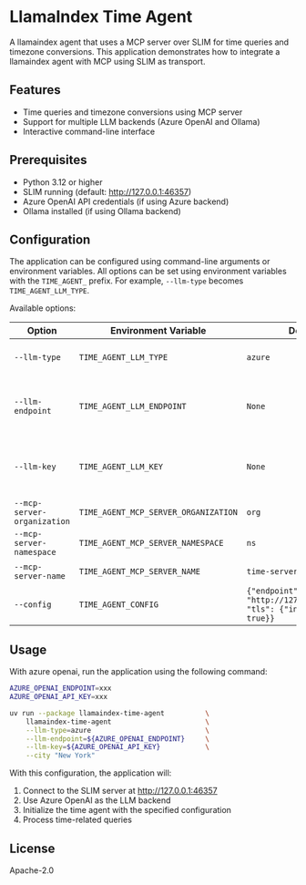 # LlamaIndex Time Agent

A llamaindex agent that uses a MCP server over SLIM for time queries and timezone conversions.
This application demonstrates how to integrate a llamaindex agent with MCP using
SLIM as transport.

## Features

- Time queries and timezone conversions using MCP server
- Support for multiple LLM backends (Azure OpenAI and Ollama)
- Interactive command-line interface

## Prerequisites

- Python 3.12 or higher
- SLIM running (default: http://127.0.0.1:46357)
- Azure OpenAI API credentials (if using Azure backend)
- Ollama installed (if using Ollama backend)

## Configuration

The application can be configured using command-line arguments or environment
variables. All options can be set using environment variables with the `TIME_AGENT_`
prefix. For example, `--llm-type` becomes `TIME_AGENT_LLM_TYPE`.

Available options:

| Option | Environment Variable | Default | Description |
|--------|---------------------|---------|-------------|
| `--llm-type` | `TIME_AGENT_LLM_TYPE` | `azure` | LLM backend type ("azure" or "ollama") |
| `--llm-endpoint` | `TIME_AGENT_LLM_ENDPOINT` | `None` | Azure OpenAI endpoint (for Azure backend) |
| `--llm-key` | `TIME_AGENT_LLM_KEY` | `None` | Azure OpenAI API key (for Azure backend) |
| `--mcp-server-organization` | `TIME_AGENT_MCP_SERVER_ORGANIZATION` | `org` | Organization name |
| `--mcp-server-namespace` | `TIME_AGENT_MCP_SERVER_NAMESPACE` | `ns` | Namespace |
| `--mcp-server-name` | `TIME_AGENT_MCP_SERVER_NAME` | `time-server` | MCP server name |
| `--config` | `TIME_AGENT_CONFIG` | `{"endpoint": "http://127.0.0.1:46357", "tls": {"insecure": true}}` | Configuration dictionary |

## Usage

With azure openai, run the application using the following command:

```bash
AZURE_OPENAI_ENDPOINT=xxx
AZURE_OPENAI_API_KEY=xxx

uv run --package llamaindex-time-agent          \
    llamaindex-time-agent                       \
    --llm-type=azure                            \
    --llm-endpoint=${AZURE_OPENAI_ENDPOINT}     \
    --llm-key=${AZURE_OPENAI_API_KEY}           \
    --city "New York"
```

With this configuration, the application will:

1. Connect to the SLIM server at http://127.0.0.1:46357
2. Use Azure OpenAI as the LLM backend
3. Initialize the time agent with the specified configuration
4. Process time-related queries

## License

Apache-2.0
